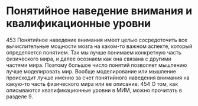 # Понятийное наведение внимания и квалификационные уровни

453 Понятийное наведение внимания имеет целью сосредоточить все вычислительные мощности мозга на каком-то важном аспекте, который определяется понятием. Так мы лучше понимаем конкретную часть физического мира, и далее осознаем как она связана с другими частями мира. Поэтому большое число понятий позволяет мышлению лучше моделировать мир. Вообще моделирование или мышление происходит лучше именно за счет понятийного наведения внимания на какую-то часть физического мира или ее описание.
454 О том, как описываются квалификационные уровни в МИМ, можно прочитать в разделе 9.
